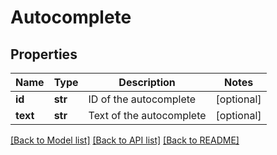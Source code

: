 # Autocomplete

## Properties
Name | Type | Description | Notes
------------ | ------------- | ------------- | -------------
**id** | **str** | ID of the autocomplete | [optional] 
**text** | **str** | Text of the autocomplete | [optional] 

[[Back to Model list]](../README.rst#documentation-for-models) [[Back to API list]](../README.rst#documentation-for-api-endpoints) [[Back to README]](../README.rst)



